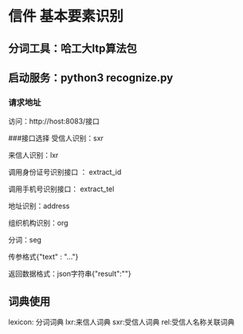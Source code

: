 # 信件 基本要素识别


## 分词工具：哈工大ltp算法包
## 启动服务：python3 recognize.py

### 请求地址
访问：http://host:8083/接口

###接口选择
受信人识别：sxr

来信人识别：lxr

调用身份证号识别接口 ： extract_id

调用手机号识别接口： extract_tel

地址识别：address

组织机构识别：org

分词：seg

传参格式{"text" : "..."}

返回数据格式：json字符串{"result":""}

## 词典使用
lexicon: 分词词典
lxr:来信人词典
sxr:受信人词典
rel:受信人名称关联词典

